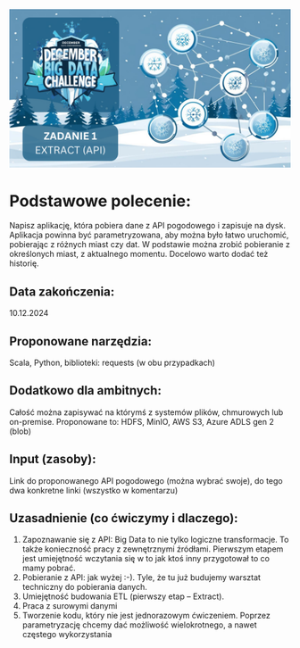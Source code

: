 <img src="task_01.png" alt="task image">

# Podstawowe polecenie: 
Napisz aplikację, która pobiera dane z API pogodowego i zapisuje na dysk. Aplikacja powinna być parametryzowana, aby można było łatwo uruchomić, pobierając z różnych miast czy dat. W podstawie można zrobić pobieranie z określonych miast, z aktualnego momentu. Docelowo warto dodać też historię.

## Data zakończenia: 
10.12.2024

## Proponowane narzędzia: 
Scala, Python, biblioteki: requests (w obu przypadkach)

## Dodatkowo dla ambitnych:
 Całość można zapisywać na którymś z systemów plików, chmurowych lub on-premise. Proponowane to: HDFS, MinIO, AWS S3, Azure ADLS gen 2 (blob)

## Input (zasoby):
Link do proponowanego API pogodowego (można wybrać swoje), do tego dwa konkretne linki (wszystko w komentarzu)

## Uzasadnienie (co ćwiczymy i dlaczego):

1. Zapoznawanie się z API: Big Data to nie tylko logiczne transformacje. To także konieczność pracy z zewnętrznymi źródłami. Pierwszym etapem jest umiejętność wczytania się w to jak ktoś inny przygotował to co mamy pobrać.
2. Pobieranie z API: jak wyżej :-). Tyle, że tu już budujemy warsztat techniczny do pobierania danych.
3. Umiejętność budowania ETL (pierwszy etap – Extract).
4. Praca z surowymi danymi
5. Tworzenie kodu, który nie jest jednorazowym ćwiczeniem. Poprzez parametryzację chcemy dać możliwość wielokrotnego, a nawet częstego wykorzystania